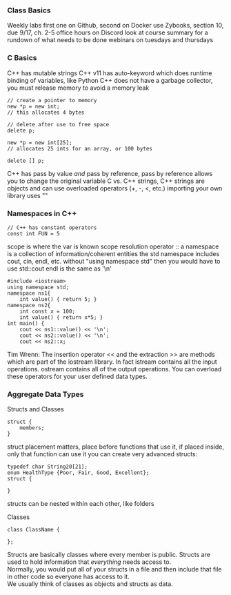 ### Class Basics
Weekly labs
first one on Github, second on Docker
use Zybooks, section 10, due 9/17, ch. 2-5
office hours on Discord
look at course summary for a rundown of what needs to be done
webinars on tuesdays and thursdays

### C Basics
C++ has mutable strings
C++ v11 has auto-keyword which does runtime binding of variables, like Python
C++ does not have a garbage collector, you must release memory to avoid a memory leak
```
// create a pointer to memory
new *p = new int;
// this allocates 4 bytes

// delete after use to free space
delete p;

new *p = new int[25];
// allocates 25 ints for an array, or 100 bytes

delete [] p;
```
C++ has pass by value *and* pass by reference, pass by reference allows you to change the original variable
C vs. C++ strings, C++ strings are objects and can use overloaded operators (+, -, <, etc.)
importing your own library uses ""

### Namespaces in C++
```
// C++ has constant operators
const int FUN = 5
```  
  
scope is where the var is known
scope resolution operator ::
a namespace is a collection of information/coherent entities
the std namespace includes cout, cin, endl, etc.
without "using namespace std" then you would have to use std::cout
endl is the same as '\n'
```
#include <iostream>
using namespace std;
namespace ns1{
	int value() { return 5; }
namespace ns2{
	int const x = 100;
	int value() { return x*5; }
int main() {
	cout << ns1::value() << '\n';
	cout << ns2::value() << '\n';
	cout << ns2::x;
```
Tim Wrenn: The insertion operator << and the extraction >> are methods which are part of the iostream library. In fact istream contains all the input operations. ostream contains all of the output operations. You can overload these operators for your user defined data types.

### Aggregate Data Types
Structs and Classes
```
struct {
	members;
}
```
struct placement matters, place before functions that use it, if placed inside, only that function can use it
you can create very advanced structs:
```
typedef char String20[21];
enum HealthType {Poor, Fair, Good, Excellent};
struct {

}
```
structs can be nested within each other, like folders

Classes
```
class ClassName {
	
};
```
Structs are basically classes where every member is public. Structs are used to hold information that *everything* needs access to.  
Normally, you would put all of your structs in a file and then include that file in other code so everyone has access to it.  
We usually think of classes as objects and structs as data.  

